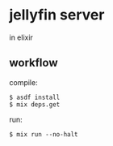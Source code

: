 # jellyfin server

in elixir

## workflow

compile:

    $ asdf install
    $ mix deps.get

run:

    $ mix run --no-halt
